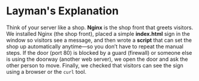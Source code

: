 # Layman's Explanation

Think of your server like a shop. **Nginx** is the shop front that greets visitors. We installed Nginx (the shop front), placed a simple **index.html** sign in the window so visitors see a message, and then wrote a **script** that can set the shop up automatically anytime—so you don’t have to repeat the manual steps. If the door (port 80) is blocked by a guard (firewall) or someone else is using the doorway (another web server), we open the door and ask the other person to move. Finally, we checked that visitors can see the sign using a browser or the `curl` tool.
